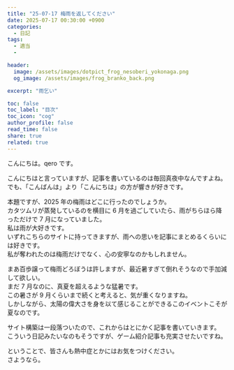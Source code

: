 ```yaml
---
title: "25-07-17 梅雨を返してください"
date: 2025-07-17 00:30:00 +0900
categories:
  - 日記
tags:
  - 適当
  -

header:
  image: /assets/images/dotpict_frog_nesoberi_yokonaga.png
  og_image: /assets/images/frog_branko_back.png

excerpt: "雨乞い"

toc: false
toc_label: "目次"
toc_icon: "cog"
author_profile: false
read_time: false
share: true
related: true
---
```


こんにちは。qero です。

こんにちはと言っていますが、記事を書いているのは毎回真夜中なんですよね。  
でも、「こんばんは」より「こんにちは」の方が響きが好きです。

本題ですが、2025 年の梅雨はどこに行ったのでしょうか。  
カタツムリが蒸発しているのを横目に 6 月を過ごしていたら、雨がちらほら降っただけで 7 月になっていました。  
私は雨が大好きです。  
いずれこちらのサイトに持ってきますが、雨への思いを記事にまとめるくらいには好きです。  
私が奪われたのは梅雨だけでなく、心の安寧なのかもしれません。

まあ百歩譲って梅雨どろぼうは許しますが、最近暑すぎて倒れそうなので手加減して欲しい。  
まだ 7 月なのに、真夏を超えるような猛暑です。  
この暑さが 9 月くらいまで続くと考えると、気が重くなりますね。  
しかしながら、太陽の偉大さを身を以て感じることができるこのイベントこそが夏なのです。

サイト構築は一段落ついたので、これからはとにかく記事を書いていきます。  
こういう日記みたいなのもそうですが、ゲーム紹介記事も充実させたいですね。

ということで、皆さんも熱中症とかにはお気をつけください。  
さようなら。

